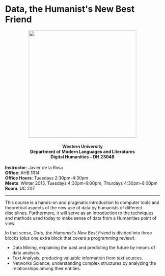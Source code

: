 Data, the Humanist's New Best Friend
====================================

<div align="center">
<img src="images/data.jpg" width="350">
<h4>
    Western University<br/>
    Department of Modern Languages and Literatures<br/>
    Digital Humanities – DH 2304B
</h4>
</div>

**Instructor**: Javier de la Rosa<br/>
**Office**: AHB 1R14<br/>
**Office Hours**: Tuesdays 2:30pm-4:30pm<br/>
**Meets**: Winter 2015, Tuesdays 4:30pm-6:00pm, Thurdays 4:30pm-6:00pm<br/>
**Room**: UC 207<br/>

****

This course is a hands-on and pragmatic introduction to computer tools and theoretical aspects of the new use of data by humanists of different disciplines. Furthermore, it will serve as an introduction to the techniques and methods used today to make sense of data from a Humanities point of view.

In that sense, *Data, the Humanist's New Best Friend* is divided into three blocks (plus one extra block that covers a programming review):

- Data Mining, explaining the past and predicting the future by means of data analysis.
- Text Analysis, producing valuable information from text sources.
- Networks Science, understanding complex structures by analyzing the relationships among their entities.
